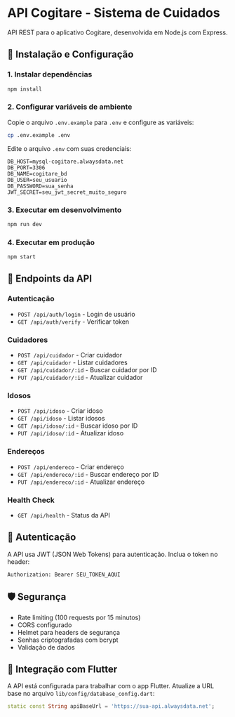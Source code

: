 # API Cogitare - Sistema de Cuidados

API REST para o aplicativo Cogitare, desenvolvida em Node.js com Express.

## 🚀 Instalação e Configuração

### 1. Instalar dependências
```bash
npm install
```

### 2. Configurar variáveis de ambiente
Copie o arquivo `.env.example` para `.env` e configure as variáveis:

```bash
cp .env.example .env
```

Edite o arquivo `.env` com suas credenciais:
```env
DB_HOST=mysql-cogitare.alwaysdata.net
DB_PORT=3306
DB_NAME=cogitare_bd
DB_USER=seu_usuario
DB_PASSWORD=sua_senha
JWT_SECRET=seu_jwt_secret_muito_seguro
```

### 3. Executar em desenvolvimento
```bash
npm run dev
```

### 4. Executar em produção
```bash
npm start
```

## 📡 Endpoints da API

### Autenticação
- `POST /api/auth/login` - Login de usuário
- `GET /api/auth/verify` - Verificar token

### Cuidadores
- `POST /api/cuidador` - Criar cuidador
- `GET /api/cuidador` - Listar cuidadores
- `GET /api/cuidador/:id` - Buscar cuidador por ID
- `PUT /api/cuidador/:id` - Atualizar cuidador

### Idosos
- `POST /api/idoso` - Criar idoso
- `GET /api/idoso` - Listar idosos
- `GET /api/idoso/:id` - Buscar idoso por ID
- `PUT /api/idoso/:id` - Atualizar idoso

### Endereços
- `POST /api/endereco` - Criar endereço
- `GET /api/endereco/:id` - Buscar endereço por ID
- `PUT /api/endereco/:id` - Atualizar endereço

### Health Check
- `GET /api/health` - Status da API

## 🔐 Autenticação

A API usa JWT (JSON Web Tokens) para autenticação. Inclua o token no header:

```
Authorization: Bearer SEU_TOKEN_AQUI
```

## 🛡️ Segurança

- Rate limiting (100 requests por 15 minutos)
- CORS configurado
- Helmet para headers de segurança
- Senhas criptografadas com bcrypt
- Validação de dados

## 📱 Integração com Flutter

A API está configurada para trabalhar com o app Flutter. Atualize a URL base no arquivo `lib/config/database_config.dart`:

```dart
static const String apiBaseUrl = 'https://sua-api.alwaysdata.net';
```
